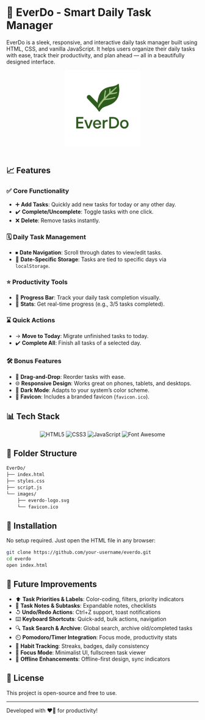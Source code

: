 # 🍃 EverDo - Smart Daily Task Manager

EverDo is a sleek, responsive, and interactive daily task manager built using HTML, CSS, and vanilla JavaScript. It helps users organize their daily tasks with ease, track their productivity, and plan ahead — all in a beautifully designed interface.

<div align="center">
  <img src="images/everdo.png" alt="EverDo Logo" width="200" style="margin-bottom: 1rem;" />
</div>

## 📈 Features

### ✅ Core Functionality

- ➕ **Add Tasks**: Quickly add new tasks for today or any other day.
- ✔️ **Complete/Uncomplete**: Toggle tasks with one click.
- ❌ **Delete**: Remove tasks instantly.

### 🗓️ Daily Task Management

- ⏹ **Date Navigation**: Scroll through dates to view/edit tasks.
- 📅 **Date-Specific Storage**: Tasks are tied to specific days via `localStorage`.

### ⭐ Productivity Tools

- 🌿 **Progress Bar**: Track your daily task completion visually.
- 🔢 **Stats**: Get real-time progress (e.g., 3/5 tasks completed).

### ⌛ Quick Actions

- → **Move to Today**: Migrate unfinished tasks to today.
- ✔️ **Complete All**: Finish all tasks of a selected day.

### 🛠️ Bonus Features

- 👀 **Drag-and-Drop**: Reorder tasks with ease.
- 🌐 **Responsive Design**: Works great on phones, tablets, and desktops.
- 🌚 **Dark Mode**: Adapts to your system’s color scheme.
- 📃 **Favicon**: Includes a branded favicon (`favicon.ico`).

## 📊 Tech Stack

<div align="center">
  <img src="https://ziadoua.github.io/m3-Markdown-Badges/badges/HTML/html1.svg" alt="HTML5" />
  <img src="https://ziadoua.github.io/m3-Markdown-Badges/badges/CSS/css1.svg" alt="CSS3" />
  <img src="https://ziadoua.github.io/m3-Markdown-Badges/badges/Javascript/javascript3.svg" alt="JavaScript" />
  <img src="https://ziadoua.github.io/m3-Markdown-Badges/badges/FontAwesome/fontawesome1.svg" alt="Font Awesome" />
</div>

## 📂 Folder Structure

```bash
EverDo/
├── index.html
├── styles.css
├── script.js
└── images/
    ├── everdo-logo.svg
    └── favicon.ico
```

## 🔧 Installation

No setup required. Just open the HTML file in any browser:

```bash
git clone https://github.com/your-username/everdo.git
cd everdo
open index.html
```

## 🔄 Future Improvements

- ⬆️ **Task Priorities & Labels**: Color-coding, filters, priority indicators
- 📓 **Task Notes & Subtasks**: Expandable notes, checklists
- ↺ **Undo/Redo Actions**: Ctrl+Z support, toast notifications
- ⌨️ **Keyboard Shortcuts**: Quick-add, bulk actions, navigation
- 🔍 **Task Search & Archive**: Global search, archive old/completed tasks
- ⏲️ **Pomodoro/Timer Integration**: Focus mode, productivity stats
- 🌟 **Habit Tracking**: Streaks, badges, daily consistency
- 🌌 **Focus Mode**: Minimalist UI, fullscreen task viewer
- 🚫 **Offline Enhancements**: Offline-first design, sync indicators

## 💌 License

This project is open-source and free to use.

---

Developed with ❤️‍🔥 for productivity!
